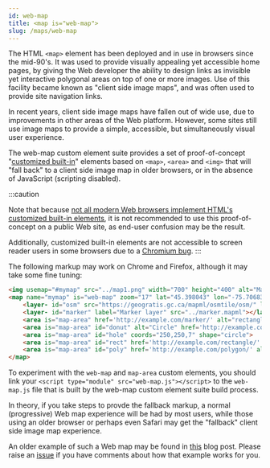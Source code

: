 ```yaml
---
id: web-map
title: <map is="web-map">
slug: /maps/web-map
---
```


The HTML `<map>` element has been deployed and in use in browsers since the mid-90's. It was used to provide visually appealing yet accessible home pages, by giving the Web developer the ability to design links as invisible yet interactive polygonal areas on top of one or more images.  Use of this facility became known as "client side image maps", and was often used to provide site navigation links.

In recent years, client side image maps have fallen out of wide use, due to improvements in other areas of the Web platform.  However, some sites still use image maps to provide a simple, accessible, but simultaneously visual user experience.

The web-map custom element suite provides a set of proof-of-concept "[customized built-in](https://developer.mozilla.org/en-US/docs/Web/Web_Components/Using_custom_elements)" elements based on `<map>`, `<area>` and `<img>` that will "fall back" to a client side image map in older browsers, or in the absence of JavaScript (scripting disabled).

:::caution

Note that because [not all modern Web browsers implement HTML's customized built-in elements](https://caniuse.com/mdn-api_customelementregistry_builtin), it is not recommended to use this proof-of-concept on a public Web site, as end-user confusion may be the result.

Additionally, customized built-in elements are not accessible to screen reader users in some browsers due to a [Chromium bug](https://bugs.chromium.org/p/chromium/issues/detail?id=1208405).
:::

The following markup may work on Chrome and Firefox, although it may take some fine tuning:

```html
<img usemap="#mymap" src="../map1.png" width="700" height="400" alt="Map area">
<map name="mymap" is="web-map" zoom="17" lat="45.398043" lon="-75.70683" controls>
    <layer- id="osm" src="https://geogratis.gc.ca/mapml/osmtile/osm/" label="Open Street Map" checked></layer->
    <layer- id="marker" label="Marker layer" src="../marker.mapml"></layer->
    <area is="map-area" href='http://example.com/marker/' alt="rectangle" coords="255,145,275,190" shape="rect">
    <area is="map-area" id="donut" alt="Circle" href='http://example.com/circle/' coords="250,250,25" shape="circle">
    <area is="map-area" id="hole" coords="250,250,7" shape="circle">
    <area is="map-area" id="rect" href='http://example.com/rectangle/' alt="Rectangle" coords="345,290,415,320" shape="rect">
    <area is="map-area" id="poly" href='http://example.com/polygon/' alt="Polygon" coords="392,116,430,100,441,128,405,145" shape="poly">
</map>
```

To experiment with the `web-map` and `map-area` custom elements, you should link your `<script type="module" src="web-map.js"></script>` to the `web-map.js` file that is built by the web-map custom element suite build process.

In theory, if you take steps to provde the fallback markup, a normal (progressive) Web map experience will be had by most users, while those using an older browser or perhaps even Safari may get the "fallback" client side image map experience.  

An older example of such a Web map may be found in [this](https://maps4html.org/Web-Map-Custom-Element/blog/progressive-web-maps.html) blog post.  Please raise an [issue](https://github.com/Maps4HTML/Web-Map-Custom-Element/issues) if you have comments about how that example works for you.

